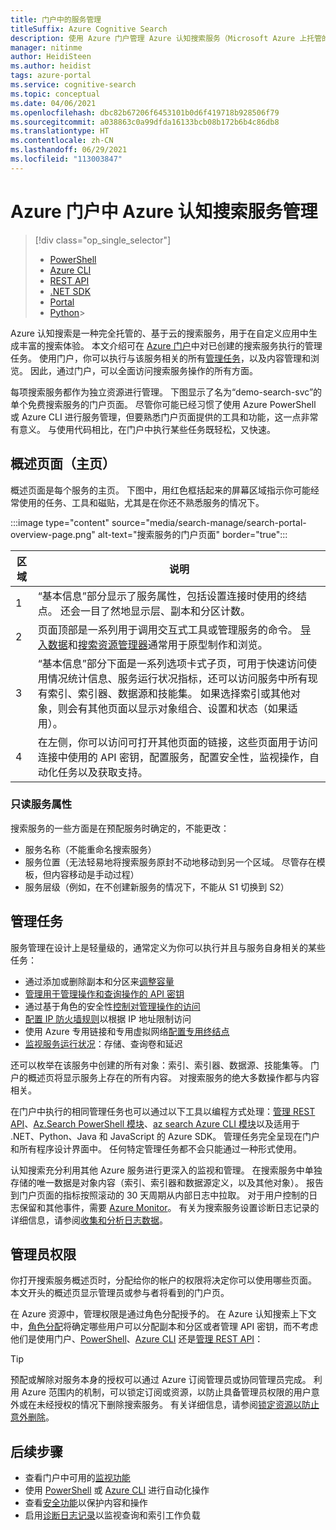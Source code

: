 ```yaml
---
title: 门户中的服务管理
titleSuffix: Azure Cognitive Search
description: 使用 Azure 门户管理 Azure 认知搜索服务（Microsoft Azure 上托管的云搜索服务）。
manager: nitinme
author: HeidiSteen
ms.author: heidist
tags: azure-portal
ms.service: cognitive-search
ms.topic: conceptual
ms.date: 04/06/2021
ms.openlocfilehash: dbc82b67206f6453101b0d6f419718b928506f79
ms.sourcegitcommit: a038863c0a99dfda16133bcb08b172b6b4c86db8
ms.translationtype: HT
ms.contentlocale: zh-CN
ms.lasthandoff: 06/29/2021
ms.locfileid: "113003847"
---
```

# <a name="service-administration-for-azure-cognitive-search-in-the-azure-portal"></a>Azure 门户中 Azure 认知搜索服务管理

> [!div class="op_single_selector"]
>
> * [PowerShell](search-manage-powershell.md)
> * [Azure CLI](search-manage-azure-cli.md)
> * [REST API](/rest/api/searchmanagement/)
> * [.NET SDK](/dotnet/api/microsoft.azure.management.search)
> * [Portal](search-manage.md)
> * [Python](https://pypi.python.org/pypi/azure-mgmt-search/0.1.0)> 

Azure 认知搜索是一种完全托管的、基于云的搜索服务，用于在自定义应用中生成丰富的搜索体验。 本文介绍可在 [Azure 门户](https://portal.azure.com)中对已创建的搜索服务执行的管理任务。 使用门户，你可以执行与该服务相关的所有[管理任务](#management-tasks)，以及内容管理和浏览。 因此，通过门户，可以全面访问搜索服务操作的所有方面。

每项搜索服务都作为独立资源进行管理。 下图显示了名为“demo-search-svc”的单个免费搜索服务的门户页面。 尽管你可能已经习惯了使用 Azure PowerShell 或 Azure CLI 进行服务管理，但要熟悉门户页面提供的工具和功能，这一点非常有意义。 与使用代码相比，在门户中执行某些任务既轻松，又快速。 

## <a name="overview-home-page"></a>概述页面（主页）

概述页面是每个服务的主页。 下图中，用红色框括起来的屏幕区域指示你可能经常使用的任务、工具和磁贴，尤其是在你还不熟悉服务的情况下。

:::image type="content" source="media/search-manage/search-portal-overview-page.png" alt-text="搜索服务的门户页面" border="true":::

| 区域 | 说明 |
|------|-------------|
| 1  | “基本信息”部分显示了服务属性，包括设置连接时使用的终结点。 还会一目了然地显示层、副本和分区计数。 |
| 2 | 页面顶部是一系列用于调用交互式工具或管理服务的命令。 [导入数据](search-get-started-portal.md)和[搜索资源管理器](search-explorer.md)通常用于原型制作和浏览。 |
| 3 | “基本信息”部分下面是一系列选项卡式子页，可用于快速访问使用情况统计信息、服务运行状况指标，还可以访问服务中所有现有索引、索引器、数据源和技能集。 如果选择索引或其他对象，则会有其他页面以显示对象组合、设置和状态（如果适用）。 |
| 4 | 在左侧，你可以访问可打开其他页面的链接，这些页面用于访问连接中使用的 API 密钥，配置服务，配置安全性，监视操作，自动化任务以及获取支持。 |

### <a name="read-only-service-properties"></a>只读服务属性

搜索服务的一些方面是在预配服务时确定的，不能更改：

* 服务名称（不能重命名搜索服务）
* 服务位置（无法轻易地将搜索服务原封不动地移动到另一个区域。 尽管存在模板，但内容移动是手动过程）
* 服务层级（例如，在不创建新服务的情况下，不能从 S1 切换到 S2）

## <a name="management-tasks"></a>管理任务

服务管理在设计上是轻量级的，通常定义为你可以执行并且与服务自身相关的某些任务：

* 通过添加或删除副本和分区来[调整容量](search-capacity-planning.md)
* [管理用于管理操作和查询操作的 API 密钥](search-security-api-keys.md)
* 通过基于角色的安全性[控制对管理操作的访问](search-security-rbac.md)
* [配置 IP 防火墙规则](service-configure-firewall.md)以根据 IP 地址限制访问
* 使用 Azure 专用链接和专用虚拟网络[配置专用终结点](service-create-private-endpoint.md)
* [监视服务运行状况](search-monitor-usage.md)：存储、查询卷和延迟

还可以枚举在该服务中创建的所有对象：索引、索引器、数据源、技能集等。 门户的概述页将显示服务上存在的所有内容。 对搜索服务的绝大多数操作都与内容相关。

在门户中执行的相同管理任务也可以通过以下工具以编程方式处理：[管理 REST API](/rest/api/searchmanagement/)、[Az.Search PowerShell 模块](search-manage-powershell.md)、[az search Azure CLI 模块](search-manage-azure-cli.md)以及适用于 .NET、Python、Java 和 JavaScript 的 Azure SDK。 管理任务完全呈现在门户和所有程序设计界面中。 任何特定管理任务都不会只能通过一种形式使用。

认知搜索充分利用其他 Azure 服务进行更深入的监视和管理。 在搜索服务中单独存储的唯一数据是对象内容（索引、索引器和数据源定义，以及其他对象）。 报告到门户页面的指标按照滚动的 30 天周期从内部日志中拉取。 对于用户控制的日志保留和其他事件，需要 [Azure Monitor](../azure-monitor/index.yml)。 有关为搜索服务设置诊断日志记录的详细信息，请参阅[收集和分析日志数据](search-monitor-logs.md)。

## <a name="administrator-permissions"></a>管理员权限

你打开搜索服务概述页时，分配给你的帐户的权限将决定你可以使用哪些页面。 本文开头的概述页显示管理员或参与者将看到的门户页。

在 Azure 资源中，管理权限是通过角色分配授予的。 在 Azure 认知搜索上下文中，[角色分配](search-security-rbac.md)将确定哪些用户可以分配副本和分区或者管理 API 密钥，而不考虑他们是使用门户、[PowerShell](search-manage-powershell.md)、[Azure CLI](search-manage-azure-cli.md) 还是[管理 REST API](/rest/api/searchmanagement)：

> [!TIP]
> 预配或解除对服务本身的授权可以通过 Azure 订阅管理员或协同管理员完成。 利用 Azure 范围内的机制，可以锁定订阅或资源，以防止具备管理员权限的用户意外或在未经授权的情况下删除搜索服务。 有关详细信息，请参阅[锁定资源以防止意外删除](../azure-resource-manager/management/lock-resources.md)。

## <a name="next-steps"></a>后续步骤

* 查看门户中可用的[监视功能](search-monitor-usage.md)
* 使用 [PowerShell](search-manage-powershell.md) 或 [Azure CLI](search-manage-azure-cli.md) 进行自动化操作
* 查看[安全功能](search-security-overview.md)以保护内容和操作
* 启用[诊断日志记录](search-monitor-logs.md)以监视查询和索引工作负载